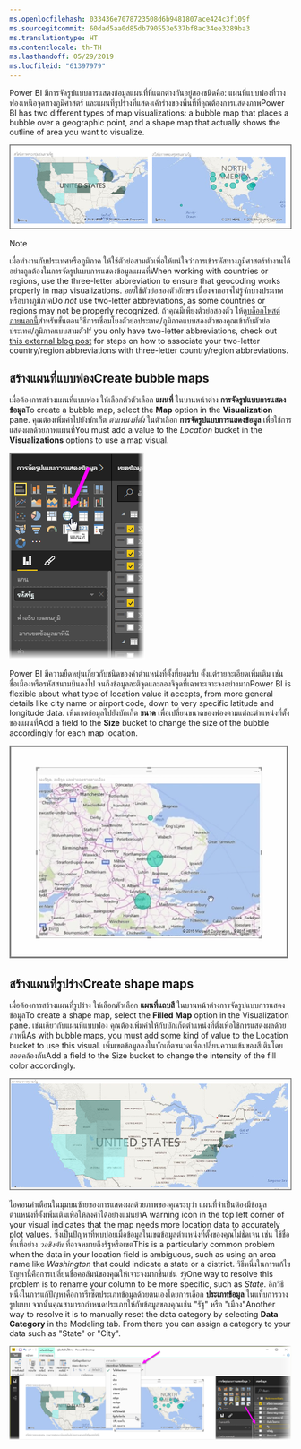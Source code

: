 ```yaml
---
ms.openlocfilehash: 033436e7078723508d6b9481807ace424c3f109f
ms.sourcegitcommit: 60dad5aa0d85db790553e537bf8ac34ee3289ba3
ms.translationtype: HT
ms.contentlocale: th-TH
ms.lasthandoff: 05/29/2019
ms.locfileid: "61397979"
---
```

<span data-ttu-id="63443-101">Power BI มีการจัดรูปแบบการแสดงข้อมูลแผนที่ที่แตกต่างกันอยู่สองชนิดคือ: แผนที่แบบฟองที่วางฟองเหนือจุดทางภูมิศาสตร์ และแผนที่รูปร่างที่แสดงเค้าร่างของพื้นที่ที่คุณต้องการแสดงภาพ</span><span class="sxs-lookup"><span data-stu-id="63443-101">Power BI has two different types of map visualizations: a bubble map that places a bubble over a geographic point, and a shape map that actually shows the outline of area you want to visualize.</span></span>

![](media/3-5-create-map-visualizations/3-5_1.png)

> [!NOTE]
> <span data-ttu-id="63443-102">เมื่อทำงานกับประเทศหรือภูมิภาค ให้ใช้ตัวย่อสามตัวเพื่อให้แน่ใจว่าการเข้ารหัสทางภูมิศาสตร์ทำงานได้อย่างถูกต้องในการจัดรูปแบบการแสดงข้อมูลแผนที่</span><span class="sxs-lookup"><span data-stu-id="63443-102">When working with countries or regions, use the three-letter abbreviation to ensure that geocoding works properly in map visualizations.</span></span> <span data-ttu-id="63443-103">*อย่า*ใช้ตัวย่อสองตัวอักษร เนื่องจากอาจไม่รู้จักบางประเทศหรือบางภูมิภาค</span><span class="sxs-lookup"><span data-stu-id="63443-103">Do *not* use two-letter abbreviations, as some countries or regions may not be properly recognized.</span></span>
> <span data-ttu-id="63443-104">ถ้าคุณมีเพียงตัวย่อสองตัว ให้ดู[บล็อกโพสต์ภายนอกนี้](https://blog.ailon.org/how-to-display-2-letter-country-data-on-a-power-bi-map-85fc738497d6#.yudauacxp)สำหรับขั้นตอนวิธีการเชื่อมโยงตัวย่อประเทศ/ภูมิภาคแบบสองตัวของคุณเข้ากับตัวย่อประเทศ/ภูมิภาคแบบสามตัว</span><span class="sxs-lookup"><span data-stu-id="63443-104">If you only have two-letter abbreviations, check out [this external blog post](https://blog.ailon.org/how-to-display-2-letter-country-data-on-a-power-bi-map-85fc738497d6#.yudauacxp) for steps on how to associate your two-letter country/region abbreviations with three-letter country/region abbreviations.</span></span>
> 
> 

## <a name="create-bubble-maps"></a><span data-ttu-id="63443-105">สร้างแผนที่แบบฟอง</span><span class="sxs-lookup"><span data-stu-id="63443-105">Create bubble maps</span></span>
<span data-ttu-id="63443-106">เมื่อต้องการสร้างแผนที่แบบฟอง ให้เลือกตัวตัวเลือก **แผนที่** ในบานหน้าต่าง **การจัดรูปแบบการแสดงข้อมูล**</span><span class="sxs-lookup"><span data-stu-id="63443-106">To create a bubble map, select the **Map** option in the **Visualization** pane.</span></span> <span data-ttu-id="63443-107">คุณต้องเพิ่มค่าไปยังบักเก็ต *ตำแหน่งที่ตั้ง* ในตัวเลือก **การจัดรูปแบบการแสดงข้อมูล** เพื่อใช้การแสดงผลด้วยภาพแผนที่</span><span class="sxs-lookup"><span data-stu-id="63443-107">You must add a value to the *Location* bucket in the **Visualizations** options to use a map visual.</span></span>

![](media/3-5-create-map-visualizations/3-5_2.png)

<span data-ttu-id="63443-108">Power BI มีความยืดหยุ่นเกี่ยวกับชนิดของค่าตำแหน่งที่ตั้งที่ยอมรับ ตั้งแต่รายละเอียดเพิ่มเติม เช่น ชื่อเมืองหรือรหัสสนามบินลงไป จนถึงข้อมูลละติจูดและลองจิจูดที่เฉพาะเจาะจงอย่างมาก</span><span class="sxs-lookup"><span data-stu-id="63443-108">Power BI is flexible about what type of location value it accepts, from more general details like city name or airport code, down to very specific latitude and longitude data.</span></span> <span data-ttu-id="63443-109">เพิ่มเขตข้อมูลไปยังบักเก็ต **ขนาด** เพื่อเปลี่ยนขนาดของฟองตามแต่ละตำแหน่งที่ตั้งของแผนที่</span><span class="sxs-lookup"><span data-stu-id="63443-109">Add a field to the **Size** bucket to change the size of the bubble accordingly for each map location.</span></span>

![](media/3-5-create-map-visualizations/3-5_3.png)

## <a name="create-shape-maps"></a><span data-ttu-id="63443-110">สร้างแผนที่รูปร่าง</span><span class="sxs-lookup"><span data-stu-id="63443-110">Create shape maps</span></span>
<span data-ttu-id="63443-111">เมื่อต้องการสร้างแผนที่รูปร่าง ให้เลือกตัวเลือก **แผนที่แถบสี** ในบานหน้าต่างการจัดรูปแบบการแสดงข้อมูล</span><span class="sxs-lookup"><span data-stu-id="63443-111">To create a shape map, select the **Filled Map** option in the Visualization pane.</span></span> <span data-ttu-id="63443-112">เช่นเดียวกับแผนที่แบบฟอง คุณต้องเพิ่มค่าให้กับบักเก็ตตำแหน่งที่ตั้งเพื่อใช้การแสดงผลด้วยภาพนี้</span><span class="sxs-lookup"><span data-stu-id="63443-112">As with bubble maps, you must add some kind of value to the Location bucket to use this visual.</span></span> <span data-ttu-id="63443-113">เพิ่มเขตข้อมูลลงในบักเก็ตขนาดเพื่อเปลี่ยนความเข้มของสีเติมโดยสอดคล้องกัน</span><span class="sxs-lookup"><span data-stu-id="63443-113">Add a field to the Size bucket to change the intensity of the fill color accordingly.</span></span>

![](media/3-5-create-map-visualizations/3-5_4.png)

<span data-ttu-id="63443-114">ไอคอนคำเตือนในมุมบนซ้ายของการแสดงผลด้วยภาพของคุณระบุว่า แผนที่จำเป็นต้องมีข้อมูลตำแหน่งที่ตั้งเพิ่มเติมเพื่อให้ลงค่าได้อย่างแม่นยำ</span><span class="sxs-lookup"><span data-stu-id="63443-114">A warning icon in the top left corner of your visual indicates that the map needs more location data to accurately plot values.</span></span> <span data-ttu-id="63443-115">ซึ่งเป็นปัญหาที่พบบ่อยเมื่อข้อมูลในเขตข้อมูลตำแหน่งที่ตั้งของคุณไม่ชัดเจน เช่น ใช้ชื่อพื้นที่อย่าง *วอชิงตัน* ที่อาจหมายถึงรัฐหรือเขต</span><span class="sxs-lookup"><span data-stu-id="63443-115">This is a particularly common problem when the data in your location field is ambiguous, such as using an area name like *Washington* that could indicate a state or a district.</span></span> <span data-ttu-id="63443-116">วิธีหนึ่งในการแก้ไขปัญหานี้คือการเปลี่ยนชื่อคอลัมน์ของคุณให้เจาะจงมากขึ้นเช่น *รัฐ*</span><span class="sxs-lookup"><span data-stu-id="63443-116">One way to resolve this problem is to rename your column to be more specific, such as *State*.</span></span> <span data-ttu-id="63443-117">อีกวิธีหนึ่งในการแก้ปัญหาคือการรีเซ็ตประเภทข้อมูลด้วยตนเองโดยการเลือก **ประเภทข้อมูล** ในแท็บการวางรูปแบบ จากนั้นคุณสามารถกำหนดประเภทให้กับข้อมูลของคุณเช่น "รัฐ" หรือ "เมือง"</span><span class="sxs-lookup"><span data-stu-id="63443-117">Another way to resolve it is to manually reset the data category by selecting **Data Category** in the Modeling tab. From there you can assign a category to your data such as "State" or "City".</span></span>

![](media/3-5-create-map-visualizations/3-5_5.png)

